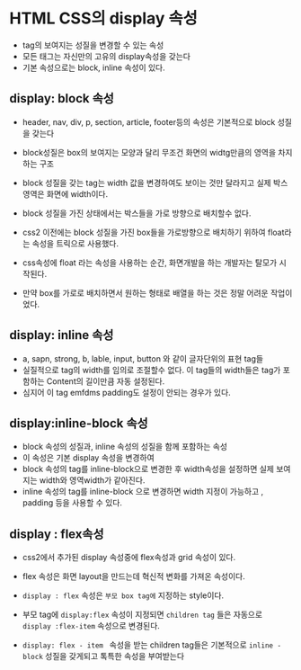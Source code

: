 # HTML CSS의 display 속성

- tag의 보여지는 성질을 변경할 수 있는 속성
- 모든 태그는 자신만의 고유의 display속성을 갖는다
- 기본 속성으로는 block, inline 속성이 있다.

## display: block 속성

- header, nav, div, p, section, article, footer등의 속성은
  기본적으로 block 성질을 갖는다

- block성질은 box의 보여지는 모양과 달리 무조건 화면의 widtg만큼의 영역을 차지하는 구조
- block 성질을 갖는 tag는 width 값을 변경하여도 보이는 것만 달라지고 실제 박스 영역은 화면에 width이다.
- block 성질을 가진 상태에서는 박스들을 가로 방향으로 배치할수 없다.
- css2 이전에는 block 성질을 가진 box들을 가로방향으로 배치하기 위하여 float라는 속성을 트릭으로 사용했다.
- css속성에 float 라는 속성을 사용하는 순간, 화면개발을 하는 개발자는 탈모가 시작된다.
- 만약 box를 가로로 배치하면서 원하는 형태로 배열을 하는 것은 정말 어려운 작업이었다.

## display: inline 속성

- a, sapn, strong, b, lable, input, button 와 같이 글자단위의 표현 tag들
- 실질적으로 tag의 width를 임의로 조절할수 없다.
  이 tag들의 width들은 tag가 포함하는 Content의 길이만큼 자동 설정된다.
- 심지어 이 tag emfdms padding도 설정이 안되는 경우가 있다.

## display:inline-block 속성

- block 속성의 성질과, inline 속성의 성질을 함께 포함하는 속성
- 이 속성은 기본 display 속성을 변경하여
- block 속성의 tag를 inline-block으로 변경한 후 width속성을 설정하면 실제 보여지는 width와 영역width가 같아진다.
- inline 속성의 tag를 inline-block 으로 변경하면 width 지정이 가능하고 , padding 등을 사용할 수 있다.

## display : flex속성

- css2에서 추가된 display 속성중에 flex속성과 grid 속성이 있다.
- flex 속성은 화면 layout을 만드는데 혁신적 변화를 가져온 속성이다.

- `display : flex` 속성은 `부모 box tag에` 지정하는 style이다.
- 부모 tag에 `display:flex` 속성이 지정되면 `children tag` 들은 자동으로 `display :flex-item` 속성으로 변경된다.
- `display: flex - item ` 속성을 받는 children tag들은 기본적으로 `inline -block` 성질을 갖게되고 톡특한 속성을 부여받는다
